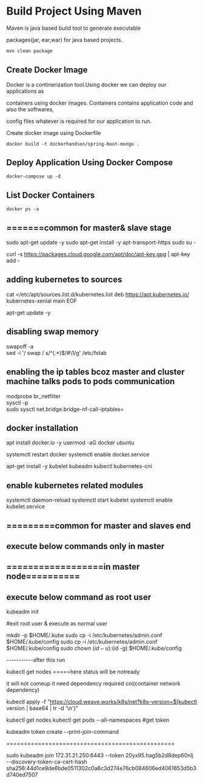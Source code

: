 # Build Project Using Maven

Maven is java based build tool to generate executable 

packages(jar, ear,war) for java based projects.

```bash
mvn clean package
```

## Create Docker Image
Docker is a continerization tool.Using docker we can deploy our applications as 

containers using docker images. Containers contains application code and also the softwares,

config files whatever is required for our application to run.

Create docker image using Dockerfile


```docker
docker build -t dockerhandson/spring-boot-mongo .
```

## Deploy Application Using Docker Compose 

```docker-compose 
docker-compose up -d 
```

## List Docker Containers
```docker
docker ps -a
```





## =======common for master& slave stage

sudo apt-get update -y
sudo apt-get install -y apt-transport-https
sudo su -

curl -s https://packages.cloud.google.com/apt/doc/apt-key.gpg | apt-key add -

## adding kubernetes to sources
cat <<EOF >/etc/apt/sources.list.d/kubernetes.list
deb https://apt.kubernetes.io/ kubernetes-xenial main
EOF

apt-get update -y
##  disabling swap memory
swapoff -a                                    
sed -i '/ swap / s/^\(.*\)$/#\1/g' /etc/fstab

## enabling the ip tables   bcoz master and cluster machine talks pods to pods communication

modprobe br_netfilter                                       
sysctl -p                                          
sudo sysctl net.bridge.bridge-nf-call-iptables=

## docker installation

apt install docker.io -y
usermod -aG docker ubuntu

systemctl restart docker
systemctl enable docker.service


apt-get install -y kubelet kubeadm kubectl kubernetes-cni  
## enable kubernetes related modules

systemctl daemon-reload
systemctl start kubelet
systemctl enable kubelet.service

## =========common for master and slaves end



## execute below commands only in master


## ==================in master node==========

## execute below command as root user

kubeadm init

#exit root user & execute as normal user

mkdir -p $HOME/.kube
sudo cp -i /etc/kubernetes/admin.conf $HOME/.kube/config
sudo cp -i /etc/kubernetes/admin.conf $HOME/.kube/config
sudo chown $(id -u):$(id -g) $HOME/.kube/config

-----------after this run 

kubectl get nodes  =====here status will be notready

it will not comeup it need dependency required cni(container network dependency)  

kubectl apply -f "https://cloud.weave.works/k8s/net?k8s-version=$(kubectl version | base64 | tr -d '\n')"

kubectl get nodes
kubectl get pods --all-namespaces
#get token

kubeadm token create --print-join-command


================================================

sudo kubeadm join 172.31.21.250:6443 --token 20yx95.hag5b2d8dep60nlj \
    --discovery-token-ca-cert-hash sha256:44d1ce9de6bde0511302c0a6c3d274e76cb084606ed4061653d5b3d740ed7507







